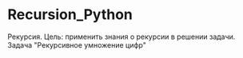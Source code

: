 # Recursion_Python
Рекурсия. Цель: применить знания о рекурсии в решении задачи.  Задача "Рекурсивное умножение цифр"
